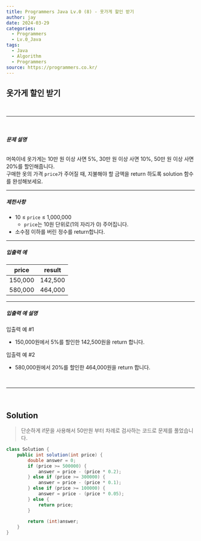 ```yaml
---
title: Programmers Java Lv.0 (8) - 옷가게 할인 받기
author: jay
date: 2024-03-29
categories:
  - Programmers
  - Lv.0_Java
tags:
  - Java
  - Algorithm
  - Programmers
source: https://programmers.co.kr/
---
```

## **옷가게 할인 받기**

<br />

---

<br/>

###### **문제 설명**

머쓱이네 옷가게는 10만 원 이상 사면 5%, 30만 원 이상 사면 10%, 50만 원 이상 사면 20%를 할인해줍니다.  
구매한 옷의 가격 `price`가 주어질 때, 지불해야 할 금액을 return 하도록 solution 함수를 완성해보세요.

---

##### **제한사항**

- 10 ≤ `price` ≤ 1,000,000
    - `price`는 10원 단위로(1의 자리가 0) 주어집니다.
- 소수점 이하를 버린 정수를 return합니다.

---

##### **입출력 예**

|price|result|
|---|---|
|150,000|142,500|
|580,000|464,000|

---

##### **입출력 예 설명**

입출력 예 #1

- 150,000원에서 5%를 할인한 142,500원을 return 합니다.

입출력 예 #2

- 580,000원에서 20%를 할인한 464,000원을 return 합니다.



<br />

---

<br/>


## **Solution** 

> 단순하게 if문을 사용해서 50만원 부터 차례로 검사하는 코드로 문제를 풀었습니다.

```java
class Solution {
    public int solution(int price) {
        double answer = 0;
        if (price >= 500000) {
            answer = price - (price * 0.2);
        } else if (price >= 300000) {
            answer = price - (price * 0.1);
        } else if (price >= 100000) {
            answer = price - (price * 0.05);
        } else {
            return price;
        }        
        
        return (int)answer;
    }
}
```